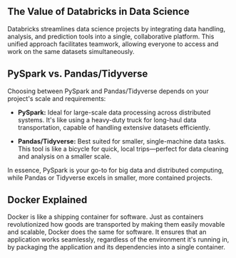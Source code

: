 
## The Value of Databricks in Data Science

Databricks streamlines data science projects by integrating data handling, analysis, and prediction tools into a single, collaborative platform. This unified approach facilitates teamwork, allowing everyone to access and work on the same datasets simultaneously.

## PySpark vs. Pandas/Tidyverse

Choosing between PySpark and Pandas/Tidyverse depends on your project's scale and requirements:

- **PySpark:** Ideal for large-scale data processing across distributed systems. It's like using a heavy-duty truck for long-haul data transportation, capable of handling extensive datasets efficiently.

- **Pandas/Tidyverse:** Best suited for smaller, single-machine data tasks. This tool is like a bicycle for quick, local trips—perfect for data cleaning and analysis on a smaller scale.

In essence, PySpark is your go-to for big data and distributed computing, while Pandas or Tidyverse excels in smaller, more contained projects.


## Docker Explained

Docker is like a shipping container for software. Just as containers revolutionized how goods are transported by making them easily movable and scalable, Docker does the same for software. It ensures that an application works seamlessly, regardless of the environment it's running in, by packaging the application and its dependencies into a single container.
